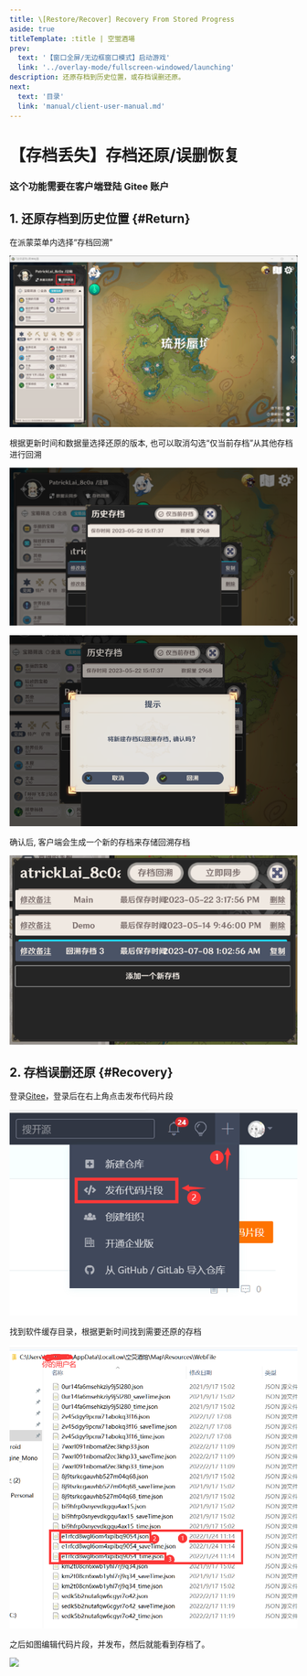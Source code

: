 ```yaml
---
title: \[Restore/Recover] Recovery From Stored Progress
aside: true
titleTemplate: :title | 空蛍酒場
prev:
  text: '【窗口全屏/无边框窗口模式】启动游戏'
  link: '../overlay-mode/fullscreen-windowed/launching'
description: 还原存档到历史位置，或存档误删还原。
next:
  text: '目录'
  link: 'manual/client-user-manual.md'
---
```


[文：【存档丢失】存档还原/误删恢复]: # 'https://support.qq.com/products/321980/faqs/113007'
[#]: # '仅第 2 部分为原文直接翻译'

# 【存档丢失】存档还原/误删恢复

### 这个功能需要在客户端登陆 Gitee 账户

[还原存档到历史位置]: # '更新为客户端内还原功能教程'

## 1. 还原存档到历史位置 {#Return}

在派蒙菜单内选择“存档回溯”

![](/imgs/ja/manual/restore-recover/1.png)

根据更新时间和数据量选择还原的版本, 也可以取消勾选“仅当前存档”从其他存档进行回溯

![](/imgs/ja/manual/restore-recover/2.png)

![](/imgs/ja/manual/restore-recover/3.png)

确认后, 客户端会生成一个新的存档来存储回溯存档

![](/imgs/ja/manual/restore-recover/4.png)

## 2. 存档误删还原 {#Recovery}

登录[Gitee](https://gitee.com/)，登录后在右上角点击发布代码片段

![](/imgs/ja/manual/restore-recover/5.png)

找到软件缓存目录，根据更新时间找到需要还原的存档

![](/imgs/ja/manual/restore-recover/6.png)

之后如图编辑代码片段，并发布，然后就能看到存档了。

![](/public/imgs/ja/manual/restore-recover/7.png)

